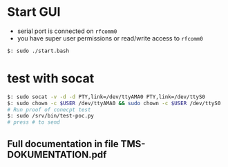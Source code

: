 # Start GUI
* serial port is connected on `rfcomm0`
* you have super user permissions or read/write access to `rfcomm0`

```bash
$: sudo ./start.bash
```


# test with socat

```bash
$: sudo socat -v -d -d PTY,link=/dev/ttyAMA0 PTY,link=/dev/ttyS0
$: sudo chown -c $USER /dev/ttyAMA0 && sudo chown -c $USER /dev/ttyS0
# Run proof of conecpt test
$: sudo /srv/bin/test-poc.py
# press # to send
```

## Full documentation in file TMS-DOKUMENTATION.pdf